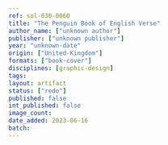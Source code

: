 ```yaml
---
ref: sol-030-0060
title: "The Penguin Book of English Verse"
author_name: ["unknown author"]
publisher: ["unknown publisher"]
year: "unknown-date"
origin: ["United-Kingdom"]
formats: ["book-cover"]
disciplines: [graphic-design]
tags:
layout: artifact
status: ["redo"]
published: false
int_published: false
image_count:
date_added: 2023-06-16
batch:
---
```

